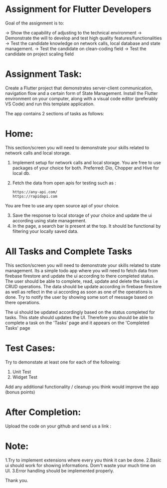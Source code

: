 # Assignment for Flutter Developers

Goal of the assignment is to:

 -> Show the capability of adjusting to the technical environment
 -> Demonstrate the will to develop and test high quality features/functionalities
 -> Test the candidate knowledge on network calls, local database and state management.
 -> Test the candidate on clean-coding field
 -> Test the candidate on project scaling field


# Assignment Task:

Create a Flutter project that demonstrates server-client communication, navigation flow and a certain form of State Management.
Install the Flutter environment on your computer, along with a visual code editor (preferably VS Code) and run this template application. 


The app contains 2 sections of tasks as follows:

# Home:

This section/screen you will need to demonstrate your skills related to network calls and local storage. 
1. Implement setup for network calls and local storage. You are free to use packages of your choice for both. Preferred: Dio, Chopper and Hive for local db.
2. Fetch the data from open apis for testing such as :  
   
       https://any-api.com/
       https://rapidapi.com
   
You are free to use any open source api of your choice. 

3. Save the response to local storage of your choice and update the ui according using state management.
4. In the page, a search bar is present at the top. It should be functional by filtering your locally saved data. 


# All Tasks and Complete Tasks

This section/screen you will need to demonstrate your skills related to state management.
Its a simple todo app where you will need to fetch data from firebase firestore and update the ui according to there completed status.
The user should be able to complete, read, update and delete the tasks i.e CRUD operations. 
The data should be update according in firebase firestore as well as reflect in the ui according as soon as one of the operations is done. Try to notify the user by showing some sort of message based on there operations.

The ui should be updated accordingly based on the status completed for tasks. This state should updates the UI. Therefore you should be able to complete a task on the 'Tasks' page and it appears on the 'Completed Tasks' page

# Test Cases:

Try to demonstate at least one for each of the following:

1. Unit Test
2. Widget Test

Add any additional functionality / cleanup you think would improve the app (bonus points)


# After Completion:
Upload the code on your github and send us a link :

# Note:
1.Try to implement extensions where every you think it can be done.
2.Basic ui should work for showing informations. Dom't waste your much time on UI.
3.Error handling should be implemented properly. 

Thank you.
